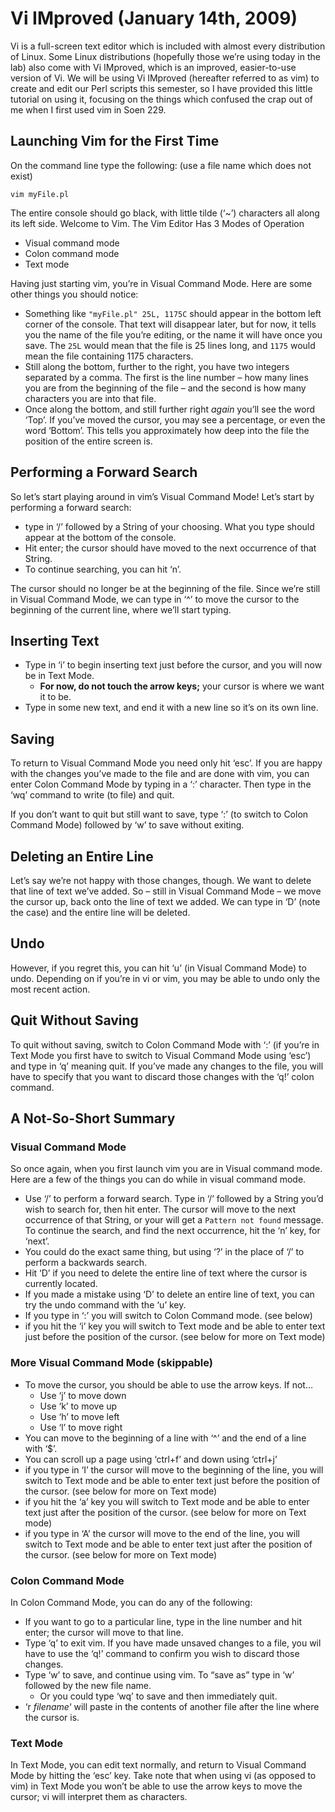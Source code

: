 # Vi IMproved (January 14th, 2009)

Vi is a full-screen text editor which is included with almost every distribution of Linux. Some Linux distributions (hopefully those we’re using today in the lab) also come with Vi IMproved, which is an improved, easier-to-use version of Vi. We will be using Vi IMproved (hereafter referred to as vim) to create and edit our Perl scripts this semester, so I have provided this little tutorial on using it, focusing on the things which confused the crap out of me when I first used vim in Soen 229.

## Launching Vim for the First Time

On the command line type the following: (use a file name which does not exist)

    vim myFile.pl

The entire console should go black, with little tilde (‘~’) characters all along its left side. Welcome to Vim. The Vim Editor Has 3 Modes of Operation

*   Visual command mode
*   Colon command mode
*   Text mode

Having just starting vim, you’re in Visual Command Mode. Here are some other things you should notice:

*   Something like `"myFile.pl" 25L, 1175C` should appear in the bottom left corner of the console. That text will disappear later, but for now, it tells you the name of the file you’re editing, or the name it will have once you save. The `25L` would mean that the file is 25 lines long, and `1175` would mean the file containing 1175 characters.
*   Still along the bottom, further to the right, you have two integers separated by a comma. The first is the line number – how many lines you are from the beginning of the file – and the second is how many characters you are into that file.
*   Once along the bottom, and still further right _again_ you’ll see the word ‘Top’. If you’ve moved the cursor, you may see a percentage, or even the word ‘Bottom’. This tells you approximately how deep into the file the position of the entire screen is.

## Performing a Forward Search

So let’s start playing around in vim’s Visual Command Mode! Let’s start by performing a forward search:

*   type in ‘/’ followed by a String of your choosing. What you type should appear at the bottom of the console.
*   Hit enter; the cursor should have moved to the next occurrence of that String.
*   To continue searching, you can hit ‘n’.

The cursor should no longer be at the beginning of the file. Since we’re still in Visual Command Mode, we can type in ‘^’ to move the cursor to the beginning of the current line, where we’ll start typing.

## Inserting Text

*   Type in ‘i’ to begin inserting text just before the cursor, and you will now be in Text Mode.
    *   **For now, do not touch the arrow keys;** your cursor is where we want it to be.
*   Type in some new text, and end it with a new line so it’s on its own line.

## Saving

To return to Visual Command Mode you need only hit ‘esc’. If you are happy with the changes you’ve made to the file and are done with vim, you can enter Colon Command Mode by typing in a ‘:’ character. Then type in the ‘wq’ command to write (to file) and quit.

If you don’t want to quit but still want to save, type ‘:’ (to switch to Colon Command Mode) followed by ‘w’ to save without exiting.

## Deleting an Entire Line

Let’s say we’re not happy with those changes, though. We want to delete that line of text we’ve added. So – still in Visual Command Mode – we move the cursor up, back onto the line of text we added. We can type in ‘D’ (note the case) and the entire line will be deleted.

## Undo

However, if you regret this, you can hit ‘u’ (in Visual Command Mode) to undo. Depending on if you’re in vi or vim, you may be able to undo only the most recent action.

## Quit Without Saving

To quit without saving, switch to Colon Command Mode with ‘:’ (if you’re in Text Mode you first have to switch to Visual Command Mode using ‘esc’) and type in ‘q’ meaning quit. If you’ve made any changes to the file, you will have to specify that you want to discard those changes with the ‘q!’ colon command.

## A Not-So-Short Summary

### Visual Command Mode

So once again, when you first launch vim you are in Visual command mode. Here are a few of the things you can do while in visual command mode.

*   Use ‘/’ to perform a forward search. Type in ‘/’ followed by a String you’d wish to search for, then hit enter. The cursor will move to the next occurrence of that String, or your will get a `Pattern not found` message. To continue the search, and find the next occurrence, hit the ‘n’ key, for ‘next’.
*   You could do the exact same thing, but using ‘?’ in the place of ‘/’ to perform a backwards search.
*   Hit ‘D’ if you need to delete the entire line of text where the cursor is currently located.
*   If you made a mistake using ‘D’ to delete an entire line of text, you can try the undo command with the ‘u’ key.
*   If you type in ‘:’ you will switch to Colon Command mode. (see below)
*   if you hit the ‘i’ key you will switch to Text mode and be able to enter text just before the position of the cursor. (see below for more on Text mode)

### More Visual Command Mode (skippable)

*   To move the cursor, you should be able to use the arrow keys. If not…
    *   Use ‘j’ to move down
    *   Use ‘k’ to move up
    *   Use ‘h’ to move left
    *   Use ‘l’ to move right
*   You can move to the beginning of a line with ‘^’ and the end of a line with ‘$’.
*   You can scroll up a page using ‘ctrl+f’ and down using ‘ctrl+j’
*   if you type in ‘I’ the cursor will move to the beginning of the line, you will switch to Text mode and be able to enter text just before the position of the cursor. (see below for more on Text mode)
*   if you hit the ‘a’ key you will switch to Text mode and be able to enter text just after the position of the cursor. (see below for more on Text mode)
*   if you type in ‘A’ the cursor will move to the end of the line, you will switch to Text mode and be able to enter text just after the position of the cursor. (see below for more on Text mode)

### Colon Command Mode

In Colon Command Mode, you can do any of the following:

*   If you want to go to a particular line, type in the line number and hit enter; the cursor will move to that line.
*   Type ‘q’ to exit vim. If you have made unsaved changes to a file, you wil have to use the ‘q!’ command to confirm you wish to discard those changes.
*   Type ‘w’ to save, and continue using vim. To “save as” type in ‘w’ followed by the new file name.
    *   Or you could type ‘wq’ to save and then immediately quit.
*   ‘r _filename_‘ will paste in the contents of another file after the line where the cursor is.

### Text Mode

In Text Mode, you can edit text normally, and return to Visual Command Mode by hitting the ‘esc’ key. Take note that when using vi (as opposed to vim) in Text Mode you won’t be able to use the arrow keys to move the cursor; vi will interpret them as characters.
